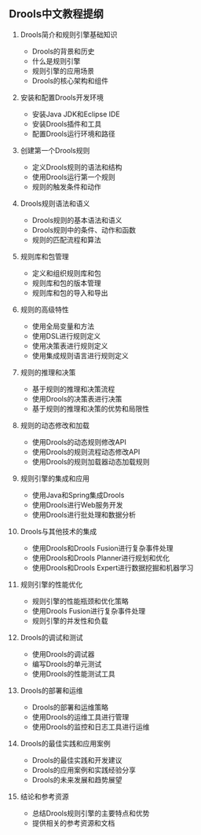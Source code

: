 ## Drools中文教程提纲

1. Drools简介和规则引擎基础知识
    - Drools的背景和历史
    - 什么是规则引擎
    - 规则引擎的应用场景
    - Drools的核心架构和组件

2. 安装和配置Drools开发环境
    - 安装Java JDK和Eclipse IDE
    - 安装Drools插件和工具
    - 配置Drools运行环境和路径

3. 创建第一个Drools规则
    - 定义Drools规则的语法和结构
    - 使用Drools运行第一个规则
    - 规则的触发条件和动作

4. Drools规则语法和语义
    - Drools规则的基本语法和语义
    - Drools规则中的条件、动作和函数
    - 规则的匹配流程和算法

5. 规则库和包管理
    - 定义和组织规则库和包
    - 规则库和包的版本管理
    - 规则库和包的导入和导出

6. 规则的高级特性
    - 使用全局变量和方法
    - 使用DSL进行规则定义
    - 使用决策表进行规则定义
    - 使用集成规则语言进行规则定义

7. 规则的推理和决策
    - 基于规则的推理和决策流程
    - 使用Drools的决策表进行决策
    - 基于规则的推理和决策的优势和局限性

8. 规则的动态修改和加载
    - 使用Drools的动态规则修改API
    - 使用Drools的规则流程动态修改API
    - 使用Drools的规则加载器动态加载规则

9. 规则引擎的集成和应用
    - 使用Java和Spring集成Drools
    - 使用Drools进行Web服务开发
    - 使用Drools进行批处理和数据分析

10. Drools与其他技术的集成
    - 使用Drools和Drools Fusion进行复杂事件处理
    - 使用Drools和Drools Planner进行规划和优化
    - 使用Drools和Drools Expert进行数据挖掘和机器学习

11. 规则引擎的性能优化
    - 规则引擎的性能瓶颈和优化策略
    - 使用Drools Fusion进行复杂事件处理
    - 规则引擎的并发性和负载

12. Drools的调试和测试
    - 使用Drools的调试器
    - 编写Drools的单元测试
    - 使用Drools的性能测试工具

13. Drools的部署和运维
    - Drools的部署和运维策略
    - 使用Drools的运维工具进行管理
    - 使用Drools的监控和日志工具进行运维

14. Drools的最佳实践和应用案例
    - Drools的最佳实践和开发建议
    - Drools的应用案例和实践经验分享
    - Drools的未来发展和趋势展望

15. 结论和参考资源
    - 总结Drools规则引擎的主要特点和优势
    - 提供相关的参考资源和文档
